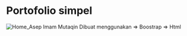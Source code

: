 # Portofolio simpel

![Home_Asep Imam Mutaqin](https://user-images.githubusercontent.com/72661860/147386887-321d29cd-a5c1-4f2d-a3be-d85d7e4d98e1.png)
Dibuat menggunakan 
=> Boostrap
=> Html
